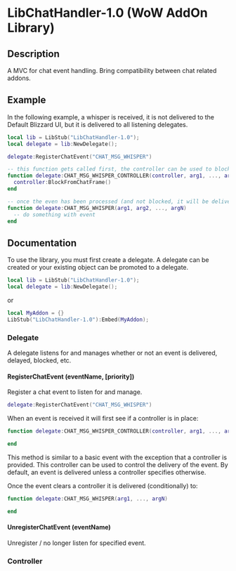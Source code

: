 # LibChatHandler-1.0 (WoW AddOn Library)

## Description
A MVC for chat event handling. Bring compatibility between chat related addons.

## Example
In the following example, a whisper is received, it is not delivered to the Default Blizzard UI, but it is delivered to all listening delegates.

```lua
local lib = LibStub("LibChatHandler-1.0");
local delegate = lib:NewDelegate();

delegate:RegisterChatEvent("CHAT_MSG_WHISPER")

-- this function gets called first, the controller can be used to block messages, delay them etc.
function delegate:CHAT_MSG_WHISPER_CONTROLLER(controller, arg1, ..., argN)
  controller:BlockFromChatFrame()
end

-- once the even has been processed (and not blocked, it will be delivered here and to other delegates)
function delegate:CHAT_MSG_WHISPER(arg1, arg2, ..., argN)
  -- do something with event
end
```

## Documentation

To use the library, you must first create a delegate. A delegate can be created or your existing object can be promoted to a delegate.
```lua
local lib = LibStub("LibChatHandler-1.0");
local delegate = lib:NewDelegate();
```
or
```lua
local MyAddon = {}
LibStub("LibChatHandler-1.0"):Embed(MyAddon);
```

### Delegate
A delegate listens for and manages whether or not an event is delivered, delayed, blocked, etc.
#### RegisterChatEvent (eventName, [priority])
Register a chat event to listen for and manage.
```lua
delegate:RegisterChatEvent("CHAT_MSG_WHISPER")
```
When an event is received it will first see if a controller is in place:
```lua
function delegate:CHAT_MSG_WHISPER_CONTROLLER(controller, arg1, ..., argN)

end
```
This method is similar to a basic event with the exception that a controller is provided. This controller can be used to control the delivery of the event. By default, an event is delivered unless a controller specifies otherwise.

Once the event clears a controller it is delivered (conditionally) to:
```lua
function delegate:CHAT_MSG_WHISPER(arg1, ..., argN)

end
```

#### UnregisterChatEvent (eventName)
Unregister / no longer listen for specified event.

### Controller